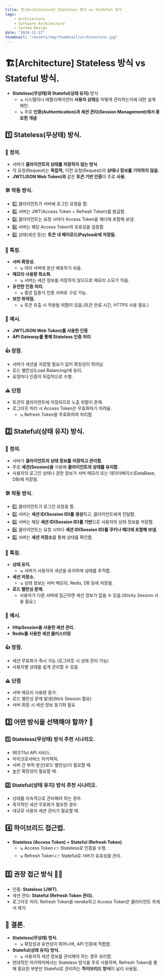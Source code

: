 ```yaml
---
title: 🏗️[Architecture] Stateless 방식 vs Stateful 방식
tags:
    - Architecture
    - Software Architecture
    - System Design
date: "2024-12-27"
thumbnail: "/assets/img/thumbnail/architecture.jpg"
---
```


# 🏗️[Architecture] Stateless 방식 vs Stateful 방식.
- **Stateless(무상태)와 Stateful(상태 유지)** 방식
    - ↘︎ 시스템이나 애플리케이션이 **사용자 상태**를 어떻게 관리하는지에 대한 설계 패턴.
    - ↘︎ 주로 **인증(Authentication)과 세션 관리(Session Management)에서 중요한 개념**

## 1️⃣ Stateless(무상태) 방식.
### 📌 정의.
- 서버가 **클라이언트의 상태를 저장하지 않는 방식**
- 각 요청(Request)는 **독립적,** 이전 요청(Request)의 **상태나 정보를 기억하지 않음.**
- **JWT(JSON Web Token)와** 같은 **토큰 기반 인증**이 주로 **사용.**

### 🛠️ 작동 방식.
- 1️⃣ 클라이언트가 서버에 로그인 요청을 함.
- 2️⃣ 서버는 JWT(Access Token + Refresh Token)를 발급함.
- 3️⃣ 클라이언트는 요청 시마다 Access Token을 헤더에 포함해 보냄.
- 4️⃣ 서버는 해당 Access Token의 유효성을 검증함.
- 5️⃣ 상태(세션 등)는 **토큰 내 페이로드(Payload)에 저장됨.**

### 🙌 특징.
- **서버 확장성.**
    - ↘︎ 여러 서버에 분산 배포하기 쉬움.
- **메모리 사용량 최소화.**
    - ↘︎ 서버는 세션 정보를 저장하지 않으므로 메모리 소모가 적음.
- **유연한 인증 처리.**
    - ↘︎ 중앙 집중식 인증 서버로 구성 가능.
- **보안 취약점.**
    - ↘︎ 토큰 유출 시 악용될 위험이 있음.(토큰 만료 시간, HTTPS 사용 필요.)

### 📝 예시.
- **JWT(JSON Web Token)를 사용한 인증**
- **API Gateway를 통해 Stateless 인증 처리**

### 👍 장점.
- 서버가 세션을 저장할 필요가 없어 확장성이 뛰어남.
- 로드 밸런싱(Load Balancing)에 유리.
- 요청마다 인증이 독립적으로 수행.

### ⚠️ 단점
- 토큰이 클라이언트에 저장되므로 노출 위험이 존재.
- 로그아웃 처리 시 Access Token은 무효화하기 어려움.
    - ↘︎ Refresh Token을 무효화하여 처리함.

## 2️⃣ Stateful(상태 유지) 방식.
### 📌 정의.
- 서버가 **클라이언트의 상태 정보를 저장하고 관리함.**
- 주로 **세션(Session)을** 사용해 **클라이언트의 상태를 유지함.**
- 사용자의 로그인 상태나 권한 정보가 서버 메모리 또는 데이터베이스(DataBase, DB)에 저장됨.

### 🛠️ 작동 방식.
- 1️⃣ 클라이언트가 로그인 요청을 함.
- 2️⃣ 서버는 **세션 ID(Session ID)를 생성**하고, 클라이언트에게 전달함.
- 3️⃣ 서버는 해당 **세션 ID(Session ID)를 기반**으로 사용자의 상태 정보를 저장함.
- 4️⃣ 클라이언트는 요청 시마다 **세션 ID(Session ID)를 쿠키나 헤더에 포함해 보냄.**
- 5️⃣ 서버는 **세션 저장소**를 통해 상태를 확인함.

### 🙌 특징.
- **상태 유지.**
    - ↘︎ 서버가 사용자의 세션을 유지하며 상태를 추적함.
- **세션 저장소.**
    - ↘︎ 상태 정보는 서버 메모리, Redis, DB 등에 저장됨.
- **로드 밸런싱 문제.**
    - 사용자가 다른 서버에 접근하면 세션 정보가 없을 수 있음.(Sticky Session 사용 필요.)

### 📝 예시.
- **HttpSession을 사용한 세션 관리.**
- **Redis를 사용한 세션 클러스터링**

### 👍 장점.
- 세션 무효화가 즉시 가능 (로그아웃 시 상태 관리 가능)
- 사용자별 상태를 쉽게 관리할 수 있음

### ⚠️ 단점
- 서버 메모리 사용량 증가.
- 로드 밸런싱 문제 발생(Stick Session 필요)
- 서버 확장 시 세션 정보 동기화 필요

## 3️⃣ 어떤 방식을 선택해야 할까? 🤔
### 1️⃣ Stateless(무상태) 방식 추천 시나리오.
- RESTful API 서비스.
- 마이크로서비스 아키텍처.
- 서버 간 부하 분산(로드 밸런싱)이 필요할 때.
- 높은 확장성이 필요할 때.

### 2️⃣ Stateful(상태 유지) 방식 추천 시나리오.
- 상태를 지속적으로 관리해야 하는 경우.
- 즉각적인 세션 무효화가 필요한 경우.
- 대규모 사용자 세션 관리가 필요할 때.

## 4️⃣ 하이브리드 접근법.
- **Stateless (Access Token) + Stateful (Refresh Token)**
    - ↘︎ Access Token 👉 Stateless로 인증을 수행.
    - ↘︎ Refresh Token 👉 Stateful로 서버가 유효성을 관리.

## 5️⃣ 권장 접근 방식 🙋‍♂️
- 인증: **Stateless (JWT).**
- 세션 관리: **Stateful (Refresh Token 관리).**
- 로그아웃 처리: Refresh Token을 revoke하고 Access Token은 클라이언트 측에서 제거.

## 🚀 결론.
- **Stateless(무상태) 방식.**
    - ↘︎ 확장성과 유연성이 뛰어나며, API 인증에 적합함.
- **Stateful(상태 유지) 방식.**
    - ↘︎ 사용자의 세션 정보를 관리해야 하는 경우 유리함.
- 현대적인 아키텍처에서는 Stateless 방식을 주로 사용하며, Refresh Token을 통해 필요한 부분만 Stateful로 관리하는 **하이브리드 방식**이 널리 사용됨.

